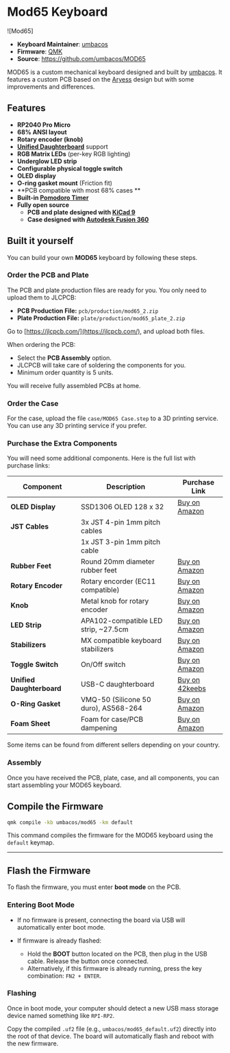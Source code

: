 # Mod65 Keyboard

![Mod65]

* **Keyboard Maintainer**: [umbacos](https://github.com/umbacos)
* **Firmware**: [QMK](https://qmk.fm/)
* **Source**: https://github.com/umbacos/MOD65

MOD65 is a custom mechanical keyboard designed and built 
by [umbacos](https://github.com/umbacos). It features a custom PCB based on
the [Aryess](https://github.com/pioz/aryess_keyboard) design but with some
improvements and differences.

## Features

* **RP2040 Pro Micro**
* **68% ANSI layout**
* **Rotary encoder (knob)**
* **[Unified Daughterboard](https://unified-daughterboard.github.io)** support
* **RGB Matrix LEDs** (per-key RGB lighting)
* **Underglow LED strip**
* **Configurable physical toggle switch**
* **OLED display**
* **O-ring gasket mount** (Friction fit)
* **PCB compatible with most 68% cases **
* **Built-in [Pomodoro Timer](https://en.wikipedia.org/wiki/Pomodoro_Technique)**
* **Fully open source**
  * **PCB and plate designed with [KiCad 9](https://www.kicad.org/)**
  * **Case designed with [Autodesk Fusion 360](https://www.autodesk.com/products/fusion-360/overview/)**

## Built it yourself

You can build your own **MOD65** keyboard by following these steps.

### Order the PCB and Plate

The PCB and plate production files are ready for you. You only need to upload them to JLCPCB:

* **PCB Production File:** `pcb/production/mod65_2.zip`
* **Plate Production File:** `plate/production/mod65_plate_2.zip`

Go to [https://jlcpcb.com/](https://jlcpcb.com/), and upload both files.

When ordering the PCB:

* Select the **PCB Assembly** option.
* JLCPCB will take care of soldering the components for you.
* Minimum order quantity is 5 units.

You will receive fully assembled PCBs at home.

### Order the Case

For the case, upload the file `case/MOD65 Case.step` to a 3D printing service.
You can use any 3D printing service if you prefer.

### Purchase the Extra Components

You will need some additional components. Here is the full list with purchase links:

| Component                 | Description                           | Purchase Link                                                                                                  |
| ------------------------- | ------------------------------------- | -------------------------------------------------------------------------------------------------------------- |
| **OLED Display**          | SSD1306 OLED 128 x 32                 | [Buy on Amazon](https://www.amazon.it/dp/B079H2C7WH)                                                           |
| **JST Cables**            | 3x JST 4-pin 1mm pitch cables         |                                                                                                                |
|                           | 1x JST 3-pin 1mm pitch cable          |                                                                                                                |
| **Rubber Feet**           | Round 20mm diameter rubber feet       | [Buy on Amazon](https://www.amazon.it/dp/B089SH84C4)                                                           |
| **Rotary Encoder**        | Rotary encorder (EC11 compatible)     | [Buy on Amazon](https://www.amazon.it/dp/B0B63YN466)                                                           |
| **Knob**                  | Metal knob for rotary encoder         | [Buy on Amazon](https://www.amazon.it/dp/B0CRRDYKQK)                                                           |
| **LED Strip**             | APA102-compatible LED strip, \~27.5cm | [Buy on Amazon](https://www.amazon.it/dp/B0B3HDNFVM)                                                           |
| **Stabilizers**           | MX compatible keyboard stabilizers    | [Buy on Amazon](https://www.amazon.it/dp/B01LW5B69T)                                                           |
| **Toggle Switch**         | On/Off switch                         | [Buy on Amazon](https://www.amazon.it/dp/B07J4KB38W)                                                           |
| **Unified Daughterboard** | USB-C daughterboard                   | [Buy on 42keebs](https://42keebs.eu/shop/parts/unified-daughterboard-udb-c3-c4-c5/?attribute_version=C5%20JSH) |
| **O-Ring Gasket**         | VMQ-50 (Silicone 50 duro), AS568-264  | [Buy on Amazon](https://www.amazon.it/dp/B07CVKV6DV)                                                           |
| **Foam Sheet**            | Foam for case/PCB dampening           | [Buy on Amazon](https://www.amazon.it/dp/B0CNVRGXWB)                                                           |

Some items can be found from different sellers depending on your country.

### Assembly

Once you have received the PCB, plate, case, and all components, you can start assembling your MOD65 keyboard.

## Compile the Firmware

```sh
qmk compile -kb umbacos/mod65 -km default
```

This command compiles the firmware for the MOD65 keyboard using the `default` keymap.

---

## Flash the Firmware

To flash the firmware, you must enter **boot mode** on the PCB.

### Entering Boot Mode

* If no firmware is present, connecting the board via USB will automatically
  enter boot mode.
* If firmware is already flashed:

  * Hold the **BOOT** button located on the PCB, then plug in the USB
    cable. Release the button once connected.
  * Alternatively, if this firmware is already running, press the key
    combination: `FN2 + ENTER`.

### Flashing

Once in boot mode, your computer should detect a new USB mass storage device
named something like `RPI-RP2`.

Copy the compiled `.uf2` file (e.g., `umbacos/mod65_default.uf2`) directly into the
root of that device. The board will automatically flash and reboot with the
new firmware.
